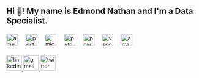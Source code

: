 <h2 align="left">Hi 👋! My name is Edmond Nathan and I'm a Data Specialist.</h2>

###

<div align="left">
  <img src="https://skillicons.dev/icons?i=azure" height="30" alt="azure logo"  />
  <img width="12" />
  <img src="https://cdn.simpleicons.org/postgresql/4169E1" height="30" alt="postgresql logo"  />
  <img width="12" />
  <img src="https://cdn.jsdelivr.net/gh/devicons/devicon/icons/microsoftsqlserver/microsoftsqlserver-plain.svg" height="30" alt="microsoftsqlserver logo"  />
  <img width="12" />
  <img src="https://cdn.simpleicons.org/python/3776AB" height="30" alt="python logo"  />
  <img width="12" />
  <img src="https://skillicons.dev/icons?i=powershell" height="30" alt="powershell logo"  />
  <img width="12" />
  <img src="https://skillicons.dev/icons?i=vscode" height="30" alt="vscode logo"  />
  <img width="12" />
  <img src="https://skillicons.dev/icons?i=aws" height="30" alt="amazonwebservices logo"  />
</div>

###

<div align="left">
  <a href="https://www.linkedin.com/in/edmond-nathan/" target="_blank">
    <img src="https://img.shields.io/static/v1?message=Connect&logo=linkedin&label=LinkedIn&color=6c757d&logoColor=white&labelColor=0077B5&style=flat" height="40" alt="linkedin logo"  />
  </a>
  <a href="edmondnathant@gmail.com" target="_blank">
    <img src="https://img.shields.io/static/v1?message=Contact&logo=gmail&label=Gmail&color=778da9&logoColor=white&labelColor=D14836&style=flat" height="40" alt="gmail logo"  />
  </a>
  <a href="https://x.com/EstyleDrive?t=iT-SRjVaCuYJzkrQsvAb4Q&s=09" target="_blank">
    <img src="https://img.shields.io/static/v1?message=Connect&logo=twitter&label=Twitter&color=778da9&logoColor=white&labelColor=1DA1F2&style=flat" height="40" alt="twitter logo"  />
  </a>
</div>

###
